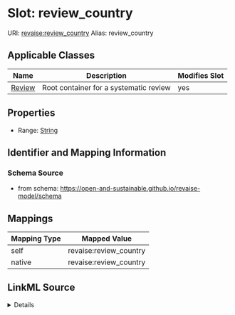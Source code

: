 

# Slot: review_country 



URI: [revaise:review_country](https://open-and-sustainable.github.io/revaise-model/schema/review_country)
Alias: review_country

<!-- no inheritance hierarchy -->





## Applicable Classes

| Name | Description | Modifies Slot |
| --- | --- | --- |
| [Review](Review.md) | Root container for a systematic review |  yes  |






## Properties

* Range: [String](String.md)




## Identifier and Mapping Information






### Schema Source


* from schema: https://open-and-sustainable.github.io/revaise-model/schema




## Mappings

| Mapping Type | Mapped Value |
| ---  | ---  |
| self | revaise:review_country |
| native | revaise:review_country |




## LinkML Source

<details>
```yaml
name: review_country
from_schema: https://open-and-sustainable.github.io/revaise-model/schema
rank: 1000
alias: review_country
domain_of:
- Review
range: string

```
</details>